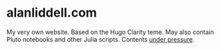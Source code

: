 # alanliddell.com

My very own website. Based on the Hugo Clarity teme.
May also contain Pluto notebooks and other Julia scripts.
Contents [under pressure](https://www.beeminder.com/aliddell/write-or-die).
